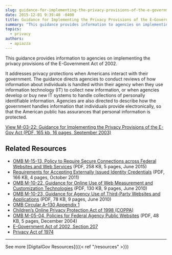 ```yaml
---
slug: guidance-for-implementing-the-privacy-provisions-of-the-e-government-act-of-2002-m-03-22
date: 2015-12-01 9:39:40 -0400
title: Guidance for Implementing the Privacy Provisions of the E–Government Act of 2002 (M-03–22)
summary: "This guidance provides information to agencies on implementing the privacy provisions of the E-Government Act of 2002. It addresses privacy protections when Americans interact with their government. The guidance directs agencies to conduct reviews of how information about individuals is handled within their agency when they use information technology (IT) to collect new information, or when"
topics:
  - privacy
authors:
  - apiazza
---
```


This guidance provides information to agencies on implementing the privacy provisions of the E-Government Act of 2002.

It addresses privacy protections when Americans interact with their government. The guidance directs agencies to conduct reviews of how information about individuals is handled within their agency when they use information technology (IT) to collect new information, or when agencies develop or buy new IT systems to handle collections of personally identifiable information. Agencies are also directed to describe how the government handles information that individuals provide electronically, so that the American public has assurances that personal information is protected.

[View M-03-22: Guidance for Implementing the Privacy Provisions of the E-Gov Act (PDF, 165 kb, 16 pages, September 2003)](https://www.whitehouse.gov/wp-content/uploads/2017/11/203-M-03-22-OMB-Guidance-for-Implementing-the-Privacy-Provisions-of-the-E-Government-Act-of-2002-1.pdf)

## Related Resources

- [OMB M-15-13, Policy to Require Secure Connections across Federal Websites and Web Services](https://www.whitehouse.gov/wp-content/uploads/legacy_drupal_files/omb/memoranda/2015/m-15-13.pdf) (PDF, 258 KB, 5 pages, June 2015)
- [Requirements for Accepting Externally Issued Identity Credentials](https://obamawhitehouse.archives.gov/sites/default/files/omb/assets/egov_docs/ombreqforacceptingexternally_issuedidcred10-6-2011.pdf) (PDF, 166 KB, 4 pages, October 2011)
- [OMB M-10-22, Guidance for Online Use of Web Measurement and Customization Technologies](https://www.whitehouse.gov/wp-content/uploads/legacy_drupal_files/omb/memoranda/2010/m10-22.pdf) (PDF, 130 KB, 9 pages, June 2010)
- [OMB M-10-23, Guidance for Agency Use of Third-Party Websites and Applications](https://www.whitehouse.gov/wp-content/uploads/legacy_drupal_files/omb/memoranda/2010/m10-23.pdf) (PDF, 78 KB, 9 pages, June 2010)
- [OMB Circular A–130 Appendix 1](https://obamawhitehouse.archives.gov/omb/circulars_a130_a130appendix_i)
- [Children’s Online Privacy Protection Act of 1998 (COPPA)](http://www.ftc.gov/ogc/coppa1.htm)
- [OMB M-05-04, Policies for Federal Agency Public Websites](https://www.whitehouse.gov/wp-content/uploads/legacy_drupal_files/omb/memoranda/2005/m05-04.pdf) (PDF, 48 KB, 5 pages, December 2004)
- [E-Government Act of 2002, Section 207](http://www.archives.gov/about/laws/egov-act-section-207.html)
- [Privacy Act of 1974](http://www.justice.gov/opcl/1974privacyact-overview.htm)

---

See more [DigitalGov Resources]({{< ref "/resources" >}})
